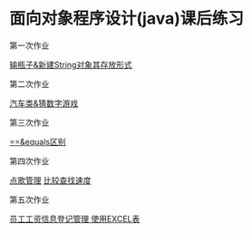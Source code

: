# 面向对象程序设计(java)课后练习

第一次作业

[输瓶子&新建String对象其存放形式](excercise1.md)

第二次作业

[汽车类&猜数字游戏](excercise2.md)

第三次作业

[==&equals区别](https://github.com/Hazel0/java-excercise/blob/master/excercise3.md)

第四次作业

[点歌管理](Lesson3/src)
[比较查找速度]("excercise4.md")

第五次作业

[员工工资信息登记管理  使用EXCEL表](https://github.com/Hazel0/java-excercise/tree/master/Wage/src/Com)
